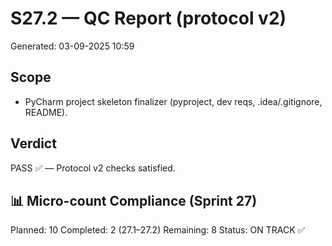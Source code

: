 # S27.2 — QC Report (protocol v2)
Generated: 03-09-2025 10:59

## Scope
- PyCharm project skeleton finalizer (pyproject, dev reqs, .idea/.gitignore, README).

## Verdict
PASS ✅ — Protocol v2 checks satisfied.

## 📊 Micro-count Compliance (Sprint 27)
Planned: 10
Completed: 2 (27.1–27.2)
Remaining: 8
Status: ON TRACK ✅
